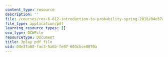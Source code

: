 ```yaml
---
content_type: resource
description: ''
file: /courses/res-6-012-introduction-to-probability-spring-2018/04e37a68fac35a6bfe07603cbce8070a_8QyQSZQ4uKQ.pdf
file_type: application/pdf
learning_resource_types: []
ocw_type: OCWFile
resourcetype: Document
title: 3play pdf file
uid: 04e37a68-fac3-5a6b-fe07-603cbce8070a
---
```

